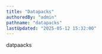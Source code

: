```yaml
---
title: "Datapacks"
authoredBy: "admin"
pathname: "datapacks"
lastUpdated: "2025-05-12 15:32:00"
---
```


datpaacks

